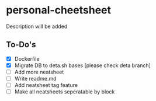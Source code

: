 # personal-cheetsheet

Description will be added

## To-Do's

- [x] Dockerfile
- [x] Migrate DB to deta.sh bases [please check deta branch]
- [ ] Add more neatsheet
- [ ] Write readme.md
- [ ] Add neatsheet tag feature
- [ ] Make all neatsheets seperatable by block
